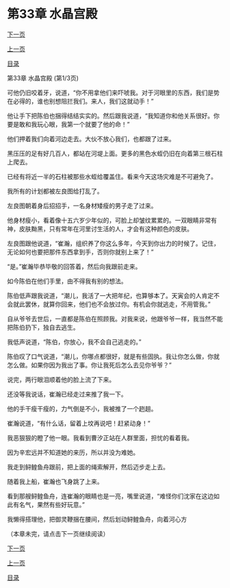<h1>第33章   水晶宫殿</h1>
            <div><p><a href="./0097_%E7%AC%AC33%E7%AB%A0_%E6%B0%B4%E6%99%B6%E5%AE%AB%E6%AE%BF.md">下一页</a></p><p><a href="./0095_%E7%AC%AC32%E7%AB%A0_%E5%A4%A7%E8%84%9A%E5%8D%B0.md">上一页</a></p><p><a href="../">目录</a></p></div>
            <div><p>第33章   水晶宫殿 (第1/3页)</p><p>可他仍旧咬着牙，说道，“你不用拿他们来吓唬我。对于河眼里的东西，我们是势在必得的，谁也别想阻拦我们。来人，我们这就动手！”</p><p>他让手下把陈伯也捆得结结实实的。然后跟我说道，“我知道你和他关系很好。你要是敢和我玩心眼，我第一个就要了他的命！”</p><p>他们押着我们向着河边走去。大伙不放心我们，也都跟了过来。</p><p>黑压压的足有好几百人，都站在河堤上面。更多的黑色水蛭仍旧在向着第三根石柱上爬去。</p><p>已经有将近一半的石柱被那些水蛭给覆盖住。看来今天这场灾难是不可避免了。</p><p>我所有的计划都被左良图给打乱了。</p><p>左良图朝着身后招招手，一名身材矮瘦的男子走了过来。</p><p>他身材瘦小，看着像十五六岁少年似的，可脸上却皱纹累累的。一双眼睛非常有神，皮肤黝黑，只有常年在河里讨生活的人，才会有这种颜色的皮肤。</p><p>左良图跟他说道，“崔瀚，组织养了你这么多年，今天到你出力的时候了。记住，无论如何也要把那件东西拿到手，否则你就别上来了！”</p><p>“是。”崔瀚毕恭毕敬的回答着，然后向我跟前走来。</p><p>如今陈伯在他们手里，由不得我有别的想法。</p><p>陈伯低声跟我说道，“潮儿，我活了一大把年纪，也算够本了。天寅会的人肯定不会就此罢休，就算你回来，他们也不会放过你。有机会你就逃走，不用管我。”</p><p>自从爷爷去世后，一直都是陈伯在照顾我。对我来说，他跟爷爷一样，我当然不能把陈伯扔下，独自去逃生。</p><p>我低声说道，“陈伯，你放心，我不会自己逃走的。”</p><p>陈伯叹了口气说道，“潮儿，你哪点都很好，就是有些固执。我让你怎么做，你就怎么做。如果你因为我出了事。你让我死后怎么去见你爷爷？”</p><p>说完，两行眼泪顺着他的脸上流了下来。</p><p>还没等我说话，崔瀚已经走过来推了我一下。</p><p>他的手干瘦干瘦的，力气倒是不小，我被推了一个趔趄。</p><p>崔瀚说道，“有什么话，留着上坟再说吧！赶紧动身！”</p><p>我恶狠狠的瞪了他一眼。我看到曹汐正站在人群里面，担忧的看着我。</p><p>因为辛宏远并不知道她的来历，所以并没为难她。</p><p>我走到鲟鳇鱼舟跟前，把上面的绳索解开，然后迈步走上去。</p><p>随着我上船，崔瀚也飞身跳了上来。</p><p>看到那艘鲟鳇鱼舟，连崔瀚的眼睛也是一亮，嘴里说道，“难怪你们沈家在这边如此有名气，果然有些好玩意。”</p><p>我懒得搭理他，把御灵鞭捆在腰间，然后划动鲟鳇鱼舟，向着河心方</p><p>（本章未完，请点击下一页继续阅读）</p></div>
            <div><p><a href="./0097_%E7%AC%AC33%E7%AB%A0_%E6%B0%B4%E6%99%B6%E5%AE%AB%E6%AE%BF.md">下一页</a></p><p><a href="./0095_%E7%AC%AC32%E7%AB%A0_%E5%A4%A7%E8%84%9A%E5%8D%B0.md">上一页</a></p><p><a href="../">目录</a></p></div>